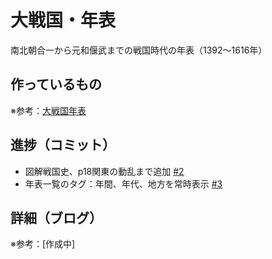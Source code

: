 # 大戦国・年表

南北朝合一から元和偃武までの戦国時代の年表（1392〜1616年）

## 作っているもの

※参考：[大戦国年表](https://dai-sengoku-nenpyo.vercel.app/)

## 進捗（コミット）

- 図解戦国史、p18関東の動乱まで追加 [#2](https://github.com/ryo-i/dai-sengoku-nenpyo/issues/2)
- 年表一覧のタグ：年間、年代、地方を常時表示 [#3](https://github.com/ryo-i/dai-sengoku-nenpyo/issues/3)

## 詳細（ブログ）

※参考：[作成中]